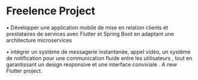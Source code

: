 # Freelence Project
• Développer une application mobile de mise en relation clients et prestataires de services avec Flutter et Spring Boot en adaptant une architecture
microservices

• intégrer un système de messagerie instantanée, appel vidéo, un système de notification pour une communication fluide entre les utilisateurs , tout
en garantissant un design responsive et une interface conviviale .
A new Flutter project.

